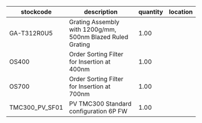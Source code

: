 |stockcode|description|quantity|location|
|---------|-----------|--------|--------|
|GA-T312R0U5|Grating Assembly with 1200g/mm, 500nm Blazed Ruled Grating|1.00||
|OS400|Order Sorting Filter for Insertion at 400nm|1.00||
|OS700|Order Sorting Filter for Insertion at 700nm|1.00||
|TMC300_PV_SF01|PV TMC300 Standard configuration 6P FW|1.00||
